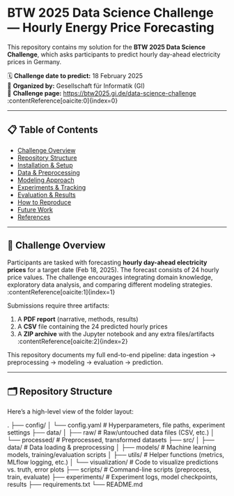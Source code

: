 # BTW 2025 Data Science Challenge — Hourly Energy Price Forecasting

This repository contains my solution for the **BTW 2025 Data Science Challenge**, which asks participants to predict hourly day-ahead electricity prices in Germany.  

🗓️ **Challenge date to predict:** 18 February 2025  
📌 **Organized by:** Gesellschaft für Informatik (GI)  
📄 **Challenge page:** https://btw2025.gi.de/data-science-challenge :contentReference[oaicite:0]{index=0}  

---

## 📋 Table of Contents

- [Challenge Overview](#challenge-overview)  
- [Repository Structure](#repository-structure)  
- [Installation & Setup](#installation--setup)  
- [Data & Preprocessing](#data--preprocessing)  
- [Modeling Approach](#modeling-approach)  
- [Experiments & Tracking](#experiments--tracking)  
- [Evaluation & Results](#evaluation--results)  
- [How to Reproduce](#how-to-reproduce)  
- [Future Work](#future-work)  
- [References](#references)  

---

## 🎯 Challenge Overview

Participants are tasked with forecasting **hourly day-ahead electricity prices** for a target date (Feb 18, 2025). The forecast consists of 24 hourly price values. The challenge encourages integrating domain knowledge, exploratory data analysis, and comparing different modeling strategies. :contentReference[oaicite:1]{index=1}  

Submissions require three artifacts:

1. A **PDF report** (narrative, methods, results)  
2. A **CSV** file containing the 24 predicted hourly prices  
3. A **ZIP archive** with the Jupyter notebook and any extra files/artifacts :contentReference[oaicite:2]{index=2}  

This repository documents my full end-to-end pipeline: data ingestion → preprocessing → modeling → evaluation → prediction.

---

## 🗂 Repository Structure

Here’s a high-level view of the folder layout:

.
├── config/
│ └── config.yaml # Hyperparameters, file paths, experiment settings
├── data/
│ ├── raw/ # Raw/untouched data files (CSV, etc.)
│ └── processed/ # Preprocessed, transformed datasets
├── src/
│ ├── data/ # Data loading & preprocessing
│ ├── models/ # Machine learning models, training/evaluation scripts
│ ├── utils/ # Helper functions (metrics, MLflow logging, etc.)
│ └── visualization/ # Code to visualize predictions vs. truth, error plots
├── scripts/ # Command-line scripts (preprocess, train, evaluate)
├── experiments/ # Experiment logs, model checkpoints, results
├── requirements.txt
└── README.md